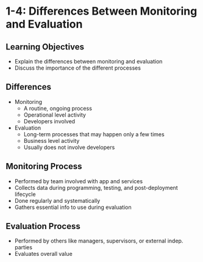# 1-4: Differences Between Monitoring and Evaluation

## Learning Objectives

- Explain the differences between monitoring and evaluation
- Discuss the importance of the different processes

## Differences

- Monitoring
    - A routine, ongoing process
    - Operational level activity
    - Developers involved
- Evaluation
    - Long-term processes that may happen only a few times
    - Business level activity
    - Usually does not involve developers

## Monitoring Process

- Performed by team involved with app and services
- Collects data during programming, testing, and post-deployment lifecycle
- Done regularly and systematically
- Gathers essential info to use during evaluation

## Evaluation Process

- Performed by others like managers, supervisors, or external indep. parties
- Evaluates overall value
